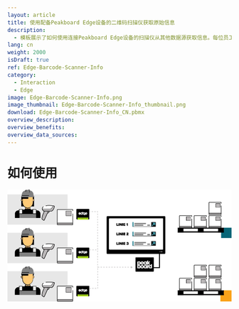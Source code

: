 ```yaml
---
layout: article
title: 使用配备Peakboard Edge设备的二维码扫描仪获取原始信息
description: 
  - 模板展示了如何使用连接Peakboard Edge设备的扫描仪从其他数据源获取信息。每位员工均配备一个Peakboard Edge设备和扫描仪，扫描产品之后，Peakboard Edge设备就会从另一个数据源采集相关元数据。示例使用的是Excel文件，但您也可以采用SQL、SAP等系统中的信息。
lang: cn
weight: 2000
isDraft: true
ref: Edge-Barcode-Scanner-Info
category:
  - Interaction
  - Edge
image: Edge-Barcode-Scanner-Info.png
image_thumbnail: Edge-Barcode-Scanner-Info_thumbnail.png
download: Edge-Barcode-Scanner-Info_CN.pbmx
overview_description:
overview_benefits:
overview_data_sources:
---
```

# 如何使用

![image_live](edge-use-case-scanner-logistics.gif)
